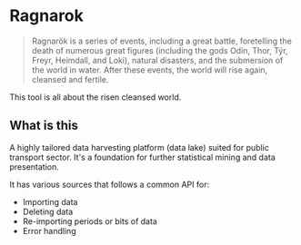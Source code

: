 # Ragnarok

> Ragnarök is a series of events, including a great battle,
> foretelling the death of numerous great figures (including the gods
> Odin, Thor, Týr, Freyr, Heimdall, and Loki), natural disasters, and
> the submersion of the world in water. After these events, the world
> will rise again, cleansed and fertile.

This tool is all about the risen cleansed world.

## What is this

A highly tailored data harvesting platform (data lake) suited for
public transport sector.  It's a foundation for further statistical
mining and data presentation.

It has various sources that follows a common API for:
- Importing data
- Deleting data
- Re-importing periods or bits of data
- Error handling
